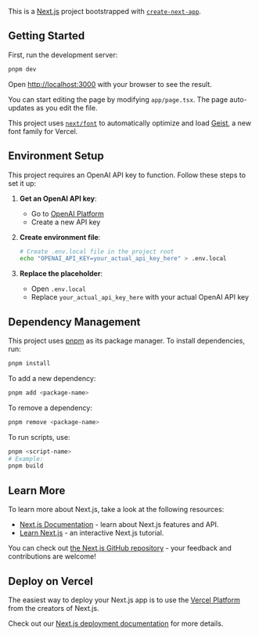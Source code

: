 This is a [Next.js](https://nextjs.org) project bootstrapped with [`create-next-app`](https://nextjs.org/docs/app/api-reference/cli/create-next-app).

## Getting Started

First, run the development server:

```bash
pnpm dev
```

Open [http://localhost:3000](http://localhost:3000) with your browser to see the result.

You can start editing the page by modifying `app/page.tsx`. The page auto-updates as you edit the file.

This project uses [`next/font`](https://nextjs.org/docs/app/building-your-application/optimizing/fonts) to automatically optimize and load [Geist](https://vercel.com/font), a new font family for Vercel.

## Environment Setup

This project requires an OpenAI API key to function. Follow these steps to set it up:

1. **Get an OpenAI API key**:
   - Go to [OpenAI Platform](https://platform.openai.com/api-keys)
   - Create a new API key

2. **Create environment file**:
   ```bash
   # Create .env.local file in the project root
   echo "OPENAI_API_KEY=your_actual_api_key_here" > .env.local
   ```

3. **Replace the placeholder**:
   - Open `.env.local`
   - Replace `your_actual_api_key_here` with your actual OpenAI API key

## Dependency Management

This project uses [pnpm](https://pnpm.io/) as its package manager. To install dependencies, run:

```bash
pnpm install
```

To add a new dependency:

```bash
pnpm add <package-name>
```

To remove a dependency:

```bash
pnpm remove <package-name>
```

To run scripts, use:

```bash
pnpm <script-name>
# Example:
pnpm build
```

## Learn More

To learn more about Next.js, take a look at the following resources:

- [Next.js Documentation](https://nextjs.org/docs) - learn about Next.js features and API.
- [Learn Next.js](https://nextjs.org/learn) - an interactive Next.js tutorial.

You can check out [the Next.js GitHub repository](https://github.com/vercel/next.js) - your feedback and contributions are welcome!

## Deploy on Vercel

The easiest way to deploy your Next.js app is to use the [Vercel Platform](https://vercel.com/new?utm_medium=default-template&filter=next.js&utm_source=create-next-app&utm_campaign=create-next-app-readme) from the creators of Next.js.

Check out our [Next.js deployment documentation](https://nextjs.org/docs/app/building-your-application/deploying) for more details.
